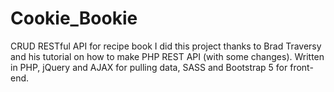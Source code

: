 # Cookie_Bookie
CRUD RESTful API for recipe book
I did this project thanks to Brad Traversy and his tutorial on how to make PHP REST API (with some changes). Written in PHP, jQuery and AJAX for pulling data, SASS and Bootstrap 5 for front-end.
